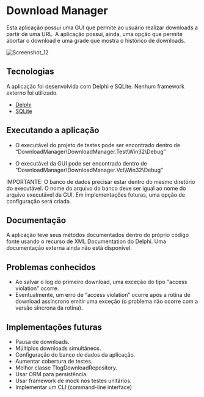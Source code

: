 # Download Manager
Esta aplicação possui uma GUI que permite ao usuário realizar downloads a partir de uma URL. A aplicação possui, ainda, uma opção que permite abortar o download e uma grade que mostra o histórico de downloads.

![Screenshot_12](https://user-images.githubusercontent.com/50338986/162771056-c62b28a5-b897-4104-9146-8d0f318ad639.png)

## Tecnologias
A aplicação foi desenvolvida com Delphi e SQLite. Nenhum framework externo foi utilizado.

 - [Delphi](https://www.embarcadero.com/products/delphi)
 - [SQLite](https://sqlite.org/index.html)

## Executando a aplicação
- O executável do projeto de testes pode ser encontrado dentro de “DownloadManager\DownloadManager.Test\Win32\Debug”

- O executável da GUI pode ser encontrado dentro de “DownloadManager\DownloadManager.Vcl\Win32\Debug”

IMPORTANTE: O banco de dados precisar estar dentro do mesmo diretório do executável. O nome do arquivo do banco deve ser igual ao nome do arquivo executável da GUI. Em implementações futuras, uma opção de configuração será criada.

## Documentação
A aplicação teve seus métodos documentados dentro do próprio código fonte usando o recurso de XML Documentation do Delphi. Uma documentação externa ainda não está disponível.

## Problemas conhecidos
- Ao salvar o log do primeiro download, uma exceção do tipo "access violation" ocorre.
- Eventualmente, um erro de “access violation” ocorre após a rotina de download assíncrono emitir uma exceção (o problema não ocorre com a versão síncrona da rotina).

## Implementações futuras
- Pausa de downloads.
- Múltiplos downloads simultâneos.
- Configuração do banco de dados da aplicação.
- Aumentar cobertura de testes.
- Melhor classe TlogDownloadRepository.
- Usar ORM para persistência.
- Usar framework de mock nos testes unitários.
- Implementar um CLI (command-line interface)
